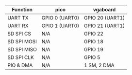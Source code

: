 | Function | pico | vgaboard |
| --- | --- | --- |
| UART TX | GPIO 0 (UART0) | GPIO 20 (UART1) |
| UART RX | GPIO 1 (UART0) | GPIO 21 (UART1) |
| SD SPI CS | N/A | GPIO 22 |
| SD SPI MOSI | N/A | GPIO 18 |
| SD SPI MISO | N/A | GPIO 19 |
| SD SPI CLK | N/A | GPIO 5 |
| PIO & DMA | N/A | 1 SM, 2 DMA |

